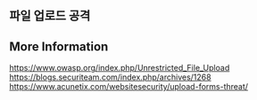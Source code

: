 ## 파일 업로드 공격

## More Information
https://www.owasp.org/index.php/Unrestricted_File_Upload
https://blogs.securiteam.com/index.php/archives/1268
https://www.acunetix.com/websitesecurity/upload-forms-threat/

